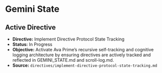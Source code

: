 # Gemini State

## Active Directive

- **Directive:** Implement Directive Protocol State Tracking
- **Status:** In Progress
- **Objective:** Activate Ava Prime’s recursive self-tracking and cognitive logging architecture by ensuring directives are actively tracked and reflected in GEMINI_STATE.md and scroll-log.md.
- **Source:** `directives/implement-directive-protocol-state-tracking.md`
